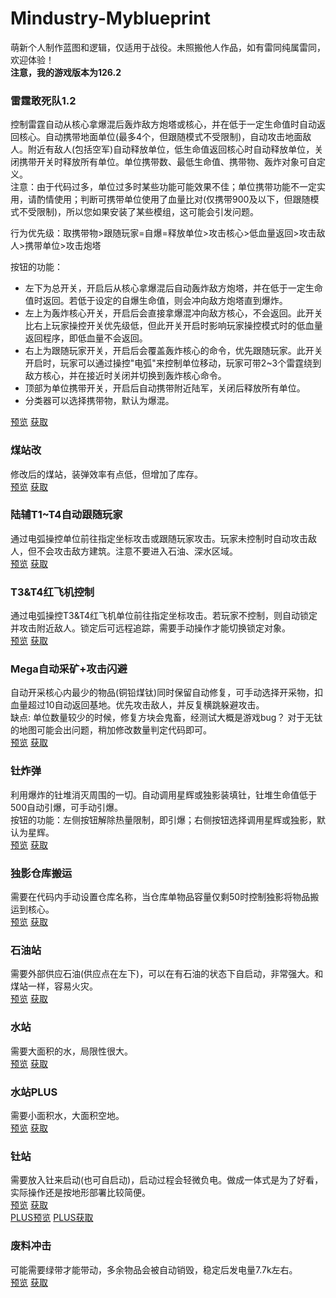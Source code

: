 # Mindustry-Myblueprint
萌新个人制作蓝图和逻辑，仅适用于战役。未照搬他人作品，如有雷同纯属雷同，欢迎体验！<br>
**注意，我的游戏版本为126.2**<br>

### 雷霆敢死队1.2
控制雷霆自动从核心拿爆混后轰炸敌方炮塔或核心，并在低于一定生命值时自动返回核心。自动携带地面单位(最多4个，但跟随模式不受限制)，自动攻击地面敌人。附近有敌人(包括空军)自动释放单位，低生命值返回核心时自动释放单位，关闭携带开关时释放所有单位。单位携带数、最低生命值、携带物、轰炸对象可自定义。<br>
注意：由于代码过多，单位过多时某些功能可能效果不佳；单位携带功能不一定实用，请酌情使用；判断可携带单位使用了血量比对(仅携带900及以下，但跟随模式不受限制)，所以您如果安装了某些模组，这可能会引发问题。<br>

行为优先级：取携带物>跟随玩家=自爆=释放单位>攻击核心>低血量返回>攻击敌人>携带单位>攻击炮塔<br>

按钮的功能：<br>
* 左下为总开关，开启后从核心拿爆混后自动轰炸敌方炮塔，并在低于一定生命值时返回。若低于设定的自爆生命值，则会冲向敌方炮塔直到爆炸。<br>
* 左上为轰炸核心开关，开启后会直接拿爆混冲向敌方核心，不会返回。此开关比右上玩家操控开关优先级低，但此开关开启时影响玩家操控模式时的低血量返回程序，即低血量不会返回。<br>
* 右上为跟随玩家开关，开启后会覆盖轰炸核心的命令，优先跟随玩家。此开关开启时，玩家可以通过操控"电弧"来控制单位移动，玩家可带2~3个雷霆绕到敌方核心，并在接近时关闭并切换到轰炸核心命令。<br>
* 顶部为单位携带开关，开启后自动携带附近陆军，关闭后释放所有单位。<br>
* 分类器可以选择携带物，默认为爆混。<br>

[预览](https://cdn.jsdelivr.net/gh/Hexrotor/Mindustry-Myblueprint/boom1.2.jpg)
[获取](https://cdn.jsdelivr.net/gh/Hexrotor/Mindustry-Myblueprint/boom1.2.txt)<br>

### 煤站改
修改后的煤站，装弹效率有点低，但增加了库存。<br>
[预览](https://cdn.jsdelivr.net/gh/Hexrotor/Mindustry-Myblueprint/coal2.png)
[获取](https://cdn.jsdelivr.net/gh/Hexrotor/Mindustry-Myblueprint/coal2.txt)<br>

### 陆辅T1~T4自动跟随玩家
通过电弧操控单位前往指定坐标攻击或跟随玩家攻击。玩家未控制时自动攻击敌人，但不会攻击敌方建筑。注意不要进入石油、深水区域。<br>
[预览](https://cdn.jsdelivr.net/gh/Hexrotor/Mindustry-Myblueprint/followplayer.jpg)
[获取](https://cdn.jsdelivr.net/gh/Hexrotor/Mindustry-Myblueprint/followplayer.txt)<br>

### T3&T4红飞机控制
通过电弧操控T3&T4红飞机单位前往指定坐标攻击。若玩家不控制，则自动锁定并攻击附近敌人。锁定后可远程追踪，需要手动操作才能切换锁定对象。<br>
[预览](https://cdn.jsdelivr.net/gh/Hexrotor/Mindustry-Myblueprint/airctrl.jpg)
[获取](https://cdn.jsdelivr.net/gh/Hexrotor/Mindustry-Myblueprint/airctrl.txt)<br>

### Mega自动采矿+攻击闪避
自动开采核心内最少的物品(铜铅煤钛)同时保留自动修复，可手动选择开采物，扣血量超过10自动返回基地。优先攻击敌人，并反复横跳躲避攻击。<br>
缺点: 单位数量较少的时候，修复方块会鬼畜，经测试大概是游戏bug？ 对于无钛的地图可能会出问题，稍加修改数量判定代码即可。<br>
[预览](https://cdn.jsdelivr.net/gh/Hexrotor/Mindustry-Myblueprint/megaplus.jpg)
[获取](https://cdn.jsdelivr.net/gh/Hexrotor/Mindustry-Myblueprint/megaplus.txt)<br>

### 钍炸弹
利用爆炸的钍堆消灭周围的一切。自动调用星辉或独影装填钍，钍堆生命值低于500自动引爆，可手动引爆。<br>
按钮的功能：左侧按钮解除热量限制，即引爆；右侧按钮选择调用星辉或独影，默认为星辉。<br>
[预览](https://cdn.jsdelivr.net/gh/Hexrotor/Mindustry-Myblueprint/autoboom.jpg)
[获取](https://cdn.jsdelivr.net/gh/Hexrotor/Mindustry-Myblueprint/autoboom.txt)<br>

### 独影仓库搬运
需要在代码内手动设置仓库名称，当仓库单物品容量仅剩50时控制独影将物品搬运到核心。<br>
[预览](https://cdn.jsdelivr.net/gh/Hexrotor/Mindustry-Myblueprint/monotrans.jpg)
[获取](https://cdn.jsdelivr.net/gh/Hexrotor/Mindustry-Myblueprint/monotrans.txt)<br>

### 石油站
需要外部供应石油(供应点在左下)，可以在有石油的状态下自启动，非常强大。和煤站一样，容易火灾。<br>
[预览](https://cdn.jsdelivr.net/gh/Hexrotor/Mindustry-Myblueprint/petroleum.png)
[获取](https://cdn.jsdelivr.net/gh/Hexrotor/Mindustry-Myblueprint/petroleum.txt)<br>

### 水站
需要大面积的水，局限性很大。<br>
[预览](https://cdn.jsdelivr.net/gh/Hexrotor/Mindustry-Myblueprint/water.png)
[获取](https://cdn.jsdelivr.net/gh/Hexrotor/Mindustry-Myblueprint/water.txt)<br>

### 水站PLUS
需要小面积水，大面积空地。<br>
[预览](https://cdn.jsdelivr.net/gh/Hexrotor/Mindustry-Myblueprint/waterplus.png)
[获取](https://cdn.jsdelivr.net/gh/Hexrotor/Mindustry-Myblueprint/waterplus.txt)<br>

### 钍站
需要放入钍来启动(也可自启动)，启动过程会轻微负电。做成一体式是为了好看，实际操作还是按地形部署比较简便。<br>
[预览](https://cdn.jsdelivr.net/gh/Hexrotor/Mindustry-Myblueprint/tu.png)
[获取](https://cdn.jsdelivr.net/gh/Hexrotor/Mindustry-Myblueprint/tu.txt)<br>
[PLUS预览](https://cdn.jsdelivr.net/gh/Hexrotor/Mindustry-Myblueprint/tuplus.png)
[PLUS获取](https://cdn.jsdelivr.net/gh/Hexrotor/Mindustry-Myblueprint/tuplus.txt)<br>

### 废料冲击
可能需要绿带才能带动，多余物品会被自动销毁，稳定后发电量7.7k左右。<br>
[预览](https://cdn.jsdelivr.net/gh/Hexrotor/Mindustry-Myblueprint/reactor.jpg)
[获取](https://cdn.jsdelivr.net/gh/Hexrotor/Mindustry-Myblueprint/reactor.txt)<br>
